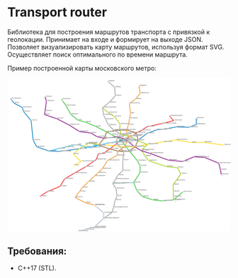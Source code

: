 # Transport router
Библиотека для построения маршрутов транспорта с привязкой к геолокации.
Принимает на входе и формирует на выходе JSON.
Позволяет визуализировать карту маршрутов, используя формат SVG.
Осуществляет поиск оптимального по времени маршрута.

Пример построенной карты московского метро:

![Карта московского метрополитена](img/moscow.svg "Карта московского метрополитена")

## Требования:
* C++17 (STL).
